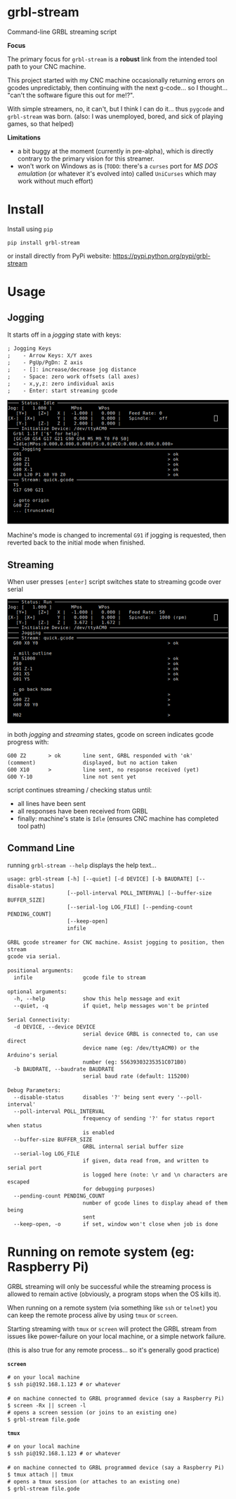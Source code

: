 # grbl-stream

Command-line GRBL streaming script

**Focus**

The primary focus for `grbl-stream` is a **robust** link from the intended tool path to your CNC machine.


This project started with my CNC machine occasionally returning errors on gcodes
unpredictably, then continuing with the next g-code... so I thought... "can't
the software figure this out for me!?".

With simple streamers, no, it can't, but I think I can do it... thus `pygcode`
and `grbl-stream` was born. (also: I was unemployed, bored, and sick of playing
games, so that helped)


**Limitations**

- a bit buggy at the moment (currently in pre-alpha), which is directly contrary to the primary vision for this streamer.
- won't work on Windows as is (`TODO`: there's a `curses` port for _MS DOS emulation_ (or whatever it's evolved into) called `UniCurses` which may work without much effort)


# Install

Install using `pip`

    pip install grbl-stream

or install directly from PyPi website: https://pypi.python.org/pypi/grbl-stream


# Usage

## Jogging

It starts off in a _jogging_ state with keys:

    ; Jogging Keys                                                                
    ;    - Arrow Keys: X/Y axes                                                   
    ;    - PgUp/PgDn: Z axis                                                      
    ;    - []: increase/decrease jog distance                                     
    ;    - Space: zero work offsets (all axes)                                    
    ;    - x,y,z: zero individual axis                                            
    ;    - Enter: start streaming gcode                                           

![grbl-stream script while jogging](media/jogging.png)

Machine's mode is changed to incremental `G91` if jogging is requested, then reverted back to the initial mode when finished.


## Streaming

When user presses `[enter]` script switches state to streaming gcode over serial

![grbl-stream script while streaming](media/streaming.png)

in both _jogging_ and _streaming_ states, gcode on screen indicates gcode progress with:

    G00 Z2       > ok       line sent, GRBL responded with 'ok'
    (comment)               displayed, but no action taken
    G00 X10      >          line sent, no response received (yet)
    G00 Y-10                line not sent yet

script continues streaming / checking status until:

- all lines have been sent
- all responses have been received from GRBL
- finally: machine's state is `Idle` (ensures CNC machine has completed tool path)


## Command Line

running `grbl-stream --help` displays the help text...

    usage: grbl-stream [-h] [--quiet] [-d DEVICE] [-b BAUDRATE] [--disable-status]
                       [--poll-interval POLL_INTERVAL] [--buffer-size BUFFER_SIZE]
                       [--serial-log LOG_FILE] [--pending-count PENDING_COUNT]
                       [--keep-open]
                       infile

    GRBL gcode streamer for CNC machine. Assist jogging to position, then stream
    gcode via serial.

    positional arguments:
      infile                gcode file to stream

    optional arguments:
      -h, --help            show this help message and exit
      --quiet, -q           if quiet, help messages won't be printed

    Serial Connectivity:
      -d DEVICE, --device DEVICE
                            serial device GRBL is connected to, can use direct
                            device name (eg: /dev/ttyACM0) or the Arduino's serial
                            number (eg: 55639303235351C071B0)
      -b BAUDRATE, --baudrate BAUDRATE
                            serial baud rate (default: 115200)

    Debug Parameters:
      --disable-status      disables '?' being sent every '--poll-interval'
      --poll-interval POLL_INTERVAL
                            frequency of sending '?' for status report when status
                            is enabled
      --buffer-size BUFFER_SIZE
                            GRBL internal serial buffer size
      --serial-log LOG_FILE
                            if given, data read from, and written to serial port
                            is logged here (note: \r and \n characters are escaped
                            for debugging purposes)
      --pending-count PENDING_COUNT
                            number of gcode lines to display ahead of them being
                            sent
      --keep-open, -o       if set, window won't close when job is done


# Running on remote system (eg: Raspberry Pi)

GRBL streaming will only be successful while the streaming process is allowed to
remain active (obviously, a program stops when the OS kills it).

When running on a remote system (via something like
`ssh` or `telnet`) you can keep the remote process alive by using
`tmux` or `screen`.

Starting streaming with `tmux` or `screen` will protect the GRBL stream from
issues like power-failure on your local machine, or a simple network failure.

(this is also true for any remote process... so it's generally good practice)

**`screen`**

    # on your local machine
    $ ssh pi@192.168.1.123 # or whatever

    # on machine connected to GRBL programmed device (say a Raspberry Pi)
    $ screen -Rx || screen -l
    # opens a screen session (or joins to an existing one)
    $ grbl-stream file.gode


**`tmux`**

    # on your local machine
    $ ssh pi@192.168.1.123 # or whatever

    # on machine connected to GRBL programmed device (say a Raspberry Pi)
    $ tmux attach || tmux
    # opens a tmux session (or attaches to an existing one)
    $ grbl-stream file.gode
